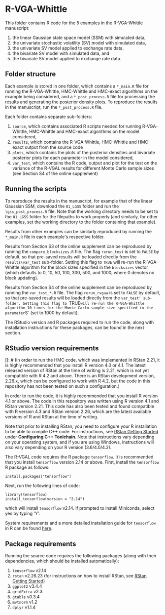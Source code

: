 # R-VGA-Whittle

This folder contains R code for the 5 examples in the R-VGA-Whittle manuscript: 
1. the linear Gaussian state space model (SSM) with simulated data, 
2. the univariate stochastic volatility (SV) model with simulated data,
3. the univariate SV model applied to exchange rate data,  
4. the bivariate SV model with simulated data, and
5. the bivariate SV model applied to exchange rate data.

## Folder structure
Each example is stored in one folder, which contains a `*_main.R` file for running the R-VGA-Whittle, HMC-Whittle and HMC-exact algorithms on the example being considered, and a `*_post_process.R` file for processing the results and generating the posterior density plots. To reproduce the results in the manuscript, run the `*_post_process.R` file.

Each folder contains separate sub-folders:
1. `source`, which contains associated R scripts needed for running R-VGA-Whittle, HMC-Whittle and HMC-exact algorithms on the model considered,
2. `results`, which contains the R-VGA-Whittle, HMC-Whittle and HMC-exact output from the source code 
3. `plots`, which contains the plots of the posterior densities and bivariate posterior plots for each parameter in the model considered,
4. `var_test`, which contains the R code, output and plot for the test on the variance of the R-VGAL results for different Monte Carlo sample sizes (see Section S4 of the online supplement)

## Running the scripts
To reproduce the results in the manuscript, for example that of the linear Gaussian SSM, download the `01_LGSS` folder and run the `lgss_post_process.R` file. Note that the working directory needs to be set to the `01_LGSS` folder for the filepaths to work properly (and similarly, for other examples, set the working directory to the folder containing that example). 

Results from other examples can be similarly reproduced by running the `*_main.R` file in each example's respective folder.

Results from Section S3 of the online supplement can be reproduced by running the `compare_blocksizes.R` file. The flag `rerun_test` is set to `FALSE` by default, so that pre-saved results will be loaded directly from the `results\var_test` sub-folder. Setting this flag to `TRUE` will re-run the R-VGA-Whittle algorithm for the block sizes specified in the `blocksizes` vector (which defaults to 0, 10, 50, 100, 300, 500, and 1000, where 0 denotes no block updating).

Results from Section S4 of the online supplement can be reproduced by running the `var_test_*.R` file. The flag `rerun_rvgaw` is set to `FALSE` by default, so that pre-saved results will be loaded directly from the `var_test' sub-folder. Setting this flag to `TRUE` will re-run the R-VGA-Whittle algorithm 10 times for the Monte Carlo sample size specified in the parameter `S` (set to 1000 by default). 

The RStudio version and R packages required to run the code, along with installation instructions for these packages, can be found in the next section. 

## RStudio version requirements
[]: # (In order to run the HMC code, which was implemented in RStan 2.21, it is highly recommended that you install R version 4.0 or 4.1. The latest released version of RStan at the time of writing is 2.21, which is not yet compatible with R 4.2 and above. There is an RStan development version, 2.26.x, which can be configured to work with R 4.2, but the code in this repository has not been tested on such a configuration.)

In order to run the code, it is highly recommended that you install R version 4.1 or above. The code in this repository was written using R version 4.1 and RStan version 2.21. This code has also been tested and found compatible with R version 4.3 and RStan version 2.26, which are the latest available versions of R and RStan at the time of writing.

Note that prior to installing RStan, you need to configure your R installation to be able to compile C++ code. For instructions, see [RStan Getting Started](https://github.com/stan-dev/rstan/wiki/RStan-Getting-Started) under **Configuring C++ Toolchain**. Note that instructions vary depending on your operating system, and if you are using Windows, instructions will also vary depending on your R version (3.6/4.0/4.2). 

The R-VGAL code requires the R package `tensorflow`. It is recommended that you install `tensorflow` version 2.14 or above. First, install the `tensorflow` R package as follows:

```
install.packages("tensorflow")
```
Next, run the following lines of code:
```
library(tensorflow)
install_tensorflow(version = "2.14")
```
which will install `tensorflow` v2.14. If prompted to install Miniconda, select yes by typing 'Y'.

System requirements and a more detailed installation guide for `tensorflow` in R can be found [here](https://tensorflow.rstudio.com/install). 

## Package requirements 
Running the source code requires the following packages (along with their dependencies, which should be installed automatically):
1. `tensorflow` v2.14
2. `rstan` v2.26.23 (for instructions on how to install RStan, see [RStan Getting Started](https://github.com/stan-dev/rstan/wiki/RStan-Getting-Started))
3. `ggplot2` v3.4.4
4. `gridExtra` v2.3
5. `gtable` v0.3.4         
6. `mvtnorm` v1.2
7. `dplyr` v1.1.4
